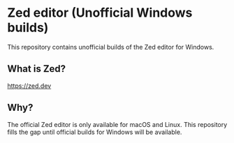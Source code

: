 # Zed editor (Unofficial Windows builds)

This repository contains unofficial builds of the Zed editor for Windows.

## What is Zed?

<https://zed.dev>

## Why?

The official Zed editor is only available for macOS and Linux. This repository fills the gap until official builds for Windows will be available.
